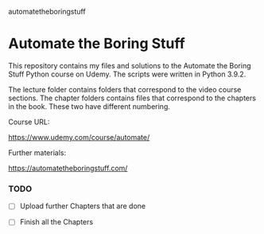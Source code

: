 automatetheboringstuff

# Automate the Boring Stuff

This repository contains my files and solutions to the Automate the Boring Stuff Python course on Udemy.
The scripts were written in Python 3.9.2.

The lecture folder contains folders that correspond to the video course sections. The chapter folders contains files that correspond to the chapters in the book.
These two have different numbering.

Course URL:

https://www.udemy.com/course/automate/

Further materials:

https://automatetheboringstuff.com/

### TODO

- [ ] Upload further Chapters that are done

- [ ] Finish all the Chapters